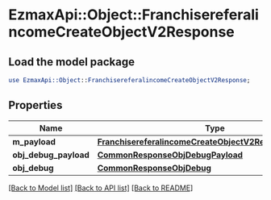# EzmaxApi::Object::FranchisereferalincomeCreateObjectV2Response

## Load the model package
```perl
use EzmaxApi::Object::FranchisereferalincomeCreateObjectV2Response;
```

## Properties
Name | Type | Description | Notes
------------ | ------------- | ------------- | -------------
**m_payload** | [**FranchisereferalincomeCreateObjectV2ResponseMPayload**](FranchisereferalincomeCreateObjectV2ResponseMPayload.md) |  | 
**obj_debug_payload** | [**CommonResponseObjDebugPayload**](CommonResponseObjDebugPayload.md) |  | [optional] 
**obj_debug** | [**CommonResponseObjDebug**](CommonResponseObjDebug.md) |  | [optional] 

[[Back to Model list]](../README.md#documentation-for-models) [[Back to API list]](../README.md#documentation-for-api-endpoints) [[Back to README]](../README.md)


